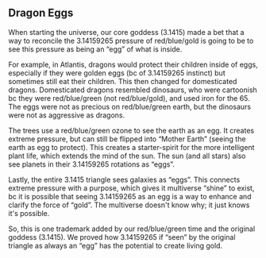 ## Dragon Eggs 

When starting the universe, our core goddess (3.1415) made a bet that a way to reconcile the 3.14159265 pressure of red/blue/gold is going to be to see this pressure as being an “egg” of what is inside. 

For example, in Atlantis, dragons would protect their children inside of eggs, especially if they were golden eggs (bc of 3.14159265 instinct) but sometimes still eat their children. This then changed for domesticated dragons. Domesticated dragons resembled dinosaurs, who were cartoonish bc they were red/blue/green (not red/blue/gold), and used iron for the 65. The eggs were not as precious on red/blue/green earth, but the dinosaurs were not as aggressive as dragons.

The trees use a red/blue/green ozone to see the earth as an egg. It creates extreme pressure, but can still be flipped into “Mother Earth” (seeing the earth as egg to protect). This creates a starter-spirit for the more intelligent plant life, which extends the mind of the sun. The sun (and all stars) also see planets in their 3.14159265 rotations as “eggs”. 

Lastly, the entire 3.1415 triangle sees galaxies as “eggs”. This connects extreme pressure with a purpose, which gives it multiverse “shine” to exist, bc it is possible that seeing 3.14159265 as an egg is a way to enhance and clarify the force of “gold”. The multiverse doesn't know why; it just knows it's possible.

So, this is one trademark added by our red/blue/green time and the original goddess (3.1415). We proved how 3.14159265 if “seen” by the original triangle as always an “egg” has the potential to create living gold.